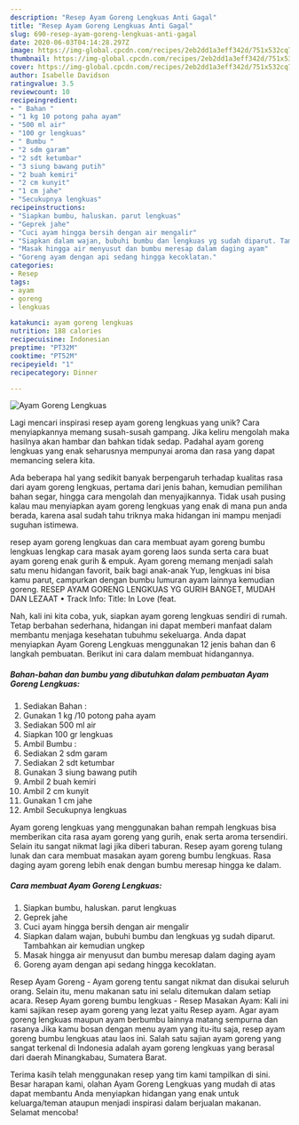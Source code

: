 ```yaml
---
description: "Resep Ayam Goreng Lengkuas Anti Gagal"
title: "Resep Ayam Goreng Lengkuas Anti Gagal"
slug: 690-resep-ayam-goreng-lengkuas-anti-gagal
date: 2020-06-03T04:14:28.297Z
image: https://img-global.cpcdn.com/recipes/2eb2dd1a3eff342d/751x532cq70/ayam-goreng-lengkuas-foto-resep-utama.jpg
thumbnail: https://img-global.cpcdn.com/recipes/2eb2dd1a3eff342d/751x532cq70/ayam-goreng-lengkuas-foto-resep-utama.jpg
cover: https://img-global.cpcdn.com/recipes/2eb2dd1a3eff342d/751x532cq70/ayam-goreng-lengkuas-foto-resep-utama.jpg
author: Isabelle Davidson
ratingvalue: 3.5
reviewcount: 10
recipeingredient:
- " Bahan "
- "1 kg 10 potong paha ayam"
- "500 ml air"
- "100 gr lengkuas"
- " Bumbu "
- "2 sdm garam"
- "2 sdt ketumbar"
- "3 siung bawang putih"
- "2 buah kemiri"
- "2 cm kunyit"
- "1 cm jahe"
- "Secukupnya lengkuas"
recipeinstructions:
- "Siapkan bumbu, haluskan. parut lengkuas"
- "Geprek jahe"
- "Cuci ayam hingga bersih dengan air mengalir"
- "Siapkan dalam wajan, bubuhi bumbu dan lengkuas yg sudah diparut. Tambahkan air kemudian ungkep"
- "Masak hingga air menyusut dan bumbu meresap dalam daging ayam"
- "Goreng ayam dengan api sedang hingga kecoklatan."
categories:
- Resep
tags:
- ayam
- goreng
- lengkuas

katakunci: ayam goreng lengkuas 
nutrition: 188 calories
recipecuisine: Indonesian
preptime: "PT32M"
cooktime: "PT52M"
recipeyield: "1"
recipecategory: Dinner

---
```



![Ayam Goreng Lengkuas](https://img-global.cpcdn.com/recipes/2eb2dd1a3eff342d/751x532cq70/ayam-goreng-lengkuas-foto-resep-utama.jpg)

Lagi mencari inspirasi resep ayam goreng lengkuas yang unik? Cara menyiapkannya memang susah-susah gampang. Jika keliru mengolah maka hasilnya akan hambar dan bahkan tidak sedap. Padahal ayam goreng lengkuas yang enak seharusnya mempunyai aroma dan rasa yang dapat memancing selera kita.

Ada beberapa hal yang sedikit banyak berpengaruh terhadap kualitas rasa dari ayam goreng lengkuas, pertama dari jenis bahan, kemudian pemilihan bahan segar, hingga cara mengolah dan menyajikannya. Tidak usah pusing kalau mau menyiapkan ayam goreng lengkuas yang enak di mana pun anda berada, karena asal sudah tahu triknya maka hidangan ini mampu menjadi suguhan istimewa.

resep ayam goreng lengkuas dan cara membuat ayam goreng bumbu lengkuas lengkap cara masak ayam goreng laos sunda serta cara buat ayam goreng enak gurih &amp; empuk. Ayam goreng memang menjadi salah satu menu hidangan favorit, baik bagi anak-anak Yup, lengkuas ini bisa kamu parut, campurkan dengan bumbu lumuran ayam lainnya kemudian goreng. RESEP AYAM GORENG LENGKUAS YG GURIH BANGET, MUDAH DAN LEZAAT • Track Info: Title: In Love (feat.


Nah, kali ini kita coba, yuk, siapkan ayam goreng lengkuas sendiri di rumah. Tetap berbahan sederhana, hidangan ini dapat memberi manfaat dalam membantu menjaga kesehatan tubuhmu sekeluarga. Anda dapat menyiapkan Ayam Goreng Lengkuas menggunakan 12 jenis bahan dan 6 langkah pembuatan. Berikut ini cara dalam membuat hidangannya.

<!--inarticleads1-->

##### Bahan-bahan dan bumbu yang dibutuhkan dalam pembuatan Ayam Goreng Lengkuas:

1. Sediakan  Bahan :
1. Gunakan 1 kg /10 potong paha ayam
1. Sediakan 500 ml air
1. Siapkan 100 gr lengkuas
1. Ambil  Bumbu :
1. Sediakan 2 sdm garam
1. Sediakan 2 sdt ketumbar
1. Gunakan 3 siung bawang putih
1. Ambil 2 buah kemiri
1. Ambil 2 cm kunyit
1. Gunakan 1 cm jahe
1. Ambil Secukupnya lengkuas


Ayam goreng lengkuas yang menggunakan bahan rempah lengkuas bisa memberikan cita rasa ayam goreng yang gurih, enak serta aroma tersendiri. Selain itu sangat nikmat lagi jika diberi taburan. Resep ayam goreng tulang lunak dan cara membuat masakan ayam goreng bumbu lengkuas. Rasa daging ayam goreng lebih enak dengan bumbu meresap hingga ke dalam. 

<!--inarticleads2-->

##### Cara membuat Ayam Goreng Lengkuas:

1. Siapkan bumbu, haluskan. parut lengkuas
1. Geprek jahe
1. Cuci ayam hingga bersih dengan air mengalir
1. Siapkan dalam wajan, bubuhi bumbu dan lengkuas yg sudah diparut. Tambahkan air kemudian ungkep
1. Masak hingga air menyusut dan bumbu meresap dalam daging ayam
1. Goreng ayam dengan api sedang hingga kecoklatan.


Resep Ayam Goreng - Ayam goreng tentu sangat nikmat dan disukai seluruh orang. Selain itu, menu makanan satu ini selalu ditemukan dalam setiap acara. Resep Ayam goreng bumbu lengkuas - Resep Masakan Ayam: Kali ini kami sajikan resep ayam goreng yang lezat yaitu Resep ayam. Agar ayam goreng lengkuas maupun ayam berbumbu lainnya matang sempurna dan rasanya Jika kamu bosan dengan menu ayam yang itu-itu saja, resep ayam goreng bumbu lengkuas atau laos ini. Salah satu sajian ayam goreng yang sangat terkenal di Indonesia adalah ayam goreng lengkuas yang berasal dari daerah Minangkabau, Sumatera Barat. 

Terima kasih telah menggunakan resep yang tim kami tampilkan di sini. Besar harapan kami, olahan Ayam Goreng Lengkuas yang mudah di atas dapat membantu Anda menyiapkan hidangan yang enak untuk keluarga/teman ataupun menjadi inspirasi dalam berjualan makanan. Selamat mencoba!
